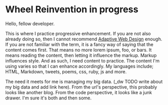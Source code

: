 # Wheel Reinvention in progress

Hello, fellow developer.

This is where I practice progressive enhancement. If you are not also already doing so, then I cannot recommend [Adaptive Web Design]() enough. If you are not familiar with the term, it is a fancy way of saying that the content comes first. That means no more lorem ipsum, foo, or bars. It means reading the content, then letting it influence the markup. Markup influences style. And as such, I need content to practice. The content I'm using varies so that I can enhance accordingly. My languages include; HTML, Markdown, tweets, poems, css, ruby, js and more.

The need it meets for me is managing my big data. (\_dw TODO write about my big data and add link here). From the url's perspective, this probably looks like another blog. From the code perspective, it looks like a junk drawer. I'm sure it's both and then some.
